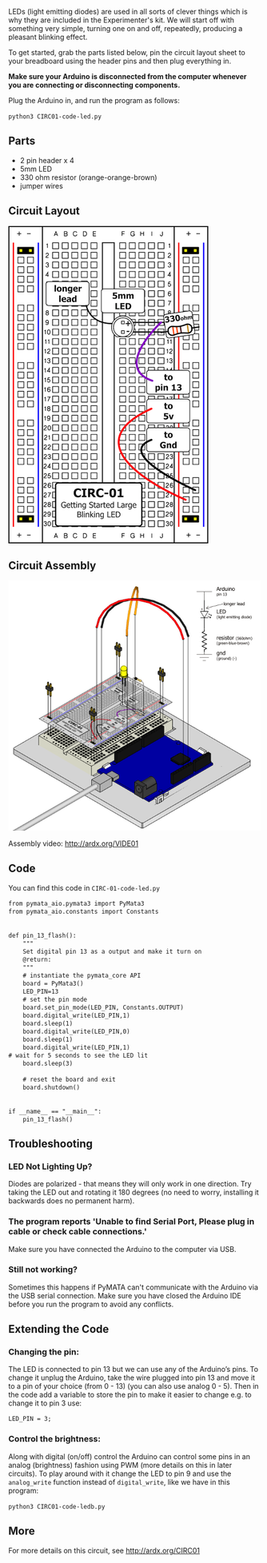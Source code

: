 LEDs (light emitting diodes) are used in all sorts of clever things
which is why they are included in the Experimenter's kit. We will start off
with something very simple, turning one on and off, repeatedly,
producing a pleasant blinking effect. 

To get started, grab the parts listed below, pin the circuit layout sheet to your breadboard using the header pins and then plug everything in. 

**Make sure your Arduino is disconnected from the computer whenever you are connecting or disconnecting components.**

Plug the Arduino in, and run the program as follows:

`python3 CIRC01-code-led.py`


<a id="parts"></a>
## Parts

* 2 pin header x 4
* 5mm LED 
* 330 ohm resistor (orange-orange-brown)
* jumper wires

<a id="circuit"></a>
## Circuit Layout
[<img style="max-width:400px" src="../../images/circ/CIRC01-sheet-small.png" alt="Circuit Layout"/>](../../images/circ/CIRC01-sheet.png)

<a id="assembly"></a>
## Circuit Assembly
![Assembly Diagram](../../images/assembly/CIRC-01-3dexploded.png "Assembly Diagram")

Assembly video: http://ardx.org/VIDE01

<a id="code"></a>
## Code

You can find this code in `CIRC-01-code-led.py`

	from pymata_aio.pymata3 import PyMata3
	from pymata_aio.constants import Constants
	
	
	def pin_13_flash():
		"""
		Set digital pin 13 as a output and make it turn on
		@return:
		"""
		# instantiate the pymata_core API
		board = PyMata3()
		LED_PIN=13
		# set the pin mode
		board.set_pin_mode(LED_PIN, Constants.OUTPUT)
		board.digital_write(LED_PIN,1)
		board.sleep(1)
		board.digital_write(LED_PIN,0)
		board.sleep(1)
		board.digital_write(LED_PIN,1)
	# wait for 5 seconds to see the LED lit
		board.sleep(3)
	
		# reset the board and exit
		board.shutdown()
	
	
	if __name__ == "__main__":
		pin_13_flash()
<a id="troubleshooting"></a>
## Troubleshooting

### LED Not Lighting Up?

Diodes are polarized - that means they will only work in one direction. Try taking the LED out and rotating it 180 degrees (no need to worry, installing it backwards does no permanent harm).


###  The program reports 'Unable to find Serial Port, Please plug in cable or check cable connections.'

Make sure you have connected the Arduino to the computer via USB.

### Still not working?
Sometimes this happens if PyMATA can't communicate with the Arduino via the USB serial connection. Make sure you have closed the Arduino IDE before you run the program to avoid any conflicts. 

<a id="extending"></a>
## Extending the Code

### Changing the pin:
The LED is connected to pin 13 but we can use any of the Arduino’s pins. To change it unplug the Arduino, take the wire plugged into pin 13 and move it to a pin of your choice (from 0 - 13) (you can also use analog 0 - 5). Then in the code add a variable to store the pin to make it easier to change e.g. to change it to pin 3 use:

    LED_PIN = 3;

### Control the brightness:
Along with digital (on/off) control the Arduino can control some pins in an analog (brightness) fashion using PWM (more details on this in later circuits). To play around with it change the LED to pin 9 and use the `analog_write` function instead of `digital_write`, like we have in this program:

`python3 CIRC01-code-ledb.py`

<a id="more"></a>
## More

For more details on this circuit, see http://ardx.org/CIRC01
